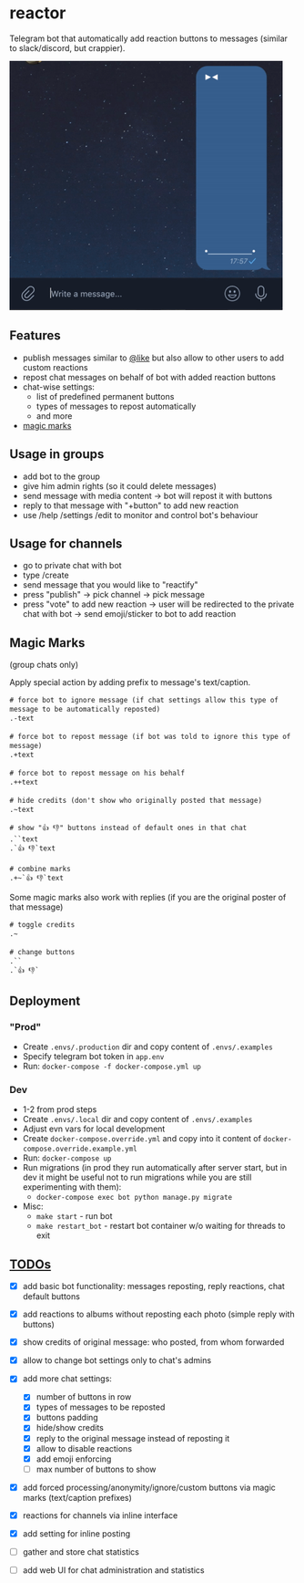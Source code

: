 # reactor

Telegram bot that automatically add reaction buttons to messages (similar to slack/discord, but crappier).

![demo](files/demo.gif)


## Features

- publish messages similar to [@like](https://t.me/like) but also allow to other users to add custom reactions
- repost chat messages on behalf of bot with added reaction buttons
- chat-wise settings:
  - list of predefined permanent buttons
  - types of messages to repost automatically
  - and more
- [magic marks](#magic-marks)


## Usage in groups

- add bot to the group
- give him admin rights (so it could delete messages)
- send message with media content -> bot will repost it with buttons
- reply to that message with "+button" to add new reaction
- use /help /settings /edit to monitor and control bot's behaviour


## Usage for channels

- go to private chat with bot
- type /create
- send message that you would like to "reactify"
- press "publish" -> pick channel -> pick message
- press "vote" to add new reaction -> user will be redirected to the private chat with bot -> send emoji/sticker to bot to add reaction


## Magic Marks

(group chats only)

Apply special action by adding prefix to message's text/caption.

```
# force bot to ignore message (if chat settings allow this type of message to be automatically reposted)
.-text

# force bot to repost message (if bot was told to ignore this type of message)
.+text

# force bot to repost message on his behalf
.++text
 
# hide credits (don't show who originally posted that message)
.~text

# show "👍 👎" buttons instead of default ones in that chat
.``text
.`👍 👎`text

# combine marks
.+~`👍 👎`text
```

Some magic marks also work with replies (if you are the original poster of that message)

```
# toggle credits
.~

# change buttons
.``
.`👍 👎`
```


## Deployment

### "Prod"

- Create `.envs/.production` dir and copy content of `.envs/.examples`
- Specify telegram bot token in `app.env`
- Run: `docker-compose -f docker-compose.yml up`

### Dev

- 1-2 from prod steps
- Create `.envs/.local` dir and copy content of `.envs/.examples`
- Adjust evn vars for local development
- Create `docker-compose.override.yml` and copy into it content of `docker-compose.override.example.yml`
- Run: `docker-compose up`
- Run migrations (in prod they run automatically after server start, but in dev it might be useful not to run migrations while you are still experimenting with them): 
    - `docker-compose exec bot python manage.py migrate`
- Misc:
    - `make start` - run bot
    - `make restart_bot` - restart bot container w/o waiting for threads to exit


## [TODOs](https://github.com/vanyakosmos/reactor/projects/1)

- [x] add basic bot functionality: messages reposting, reply reactions, chat default buttons
- [x] add reactions to albums without reposting each photo (simple reply with buttons)
- [x] show credits of original message: who posted, from whom forwarded
- [x] allow to change bot settings only to chat's admins
- [x] add more chat settings: 
  - [x] number of buttons in row
  - [x] types of messages to be reposted
  - [x] buttons padding
  - [x] hide/show credits
  - [x] reply to the original message instead of reposting it
  - [x] allow to disable reactions
  - [x] add emoji enforcing
  - [ ] max number of buttons to show
- [x] add forced processing/anonymity/ignore/custom buttons via magic marks (text/caption prefixes)
- [x] reactions for channels via inline interface
- [x] add setting for inline posting
- [ ] gather and store chat statistics
- [ ] add web UI for chat administration and statistics

